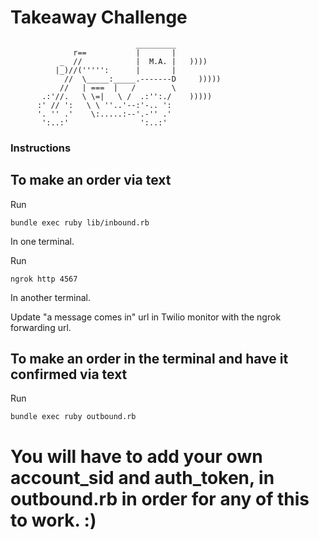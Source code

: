 Takeaway Challenge
==================
```
                            _________
              r==           |       |
           _  //            |  M.A. |   ))))
          |_)//(''''':      |       |
            //  \_____:_____.-------D     )))))
           //   | ===  |   /        \
       .:'//.   \ \=|   \ /  .:'':./    )))))
      :' // ':   \ \ ''..'--:'-.. ':
      '. '' .'    \:.....:--'.-'' .'
       ':..:'                ':..:'

 ```

### Instructions


## To make an order via text

Run
```
bundle exec ruby lib/inbound.rb
```
In one terminal.

Run
```
ngrok http 4567
```
In another terminal.

Update "a message comes in" url in Twilio monitor with the ngrok forwarding url.

## To make an order in the terminal and have it confirmed via text
Run

```
bundle exec ruby outbound.rb
```


# You will have to add your own account_sid and auth_token, in outbound.rb in order for any of this to work. :)
